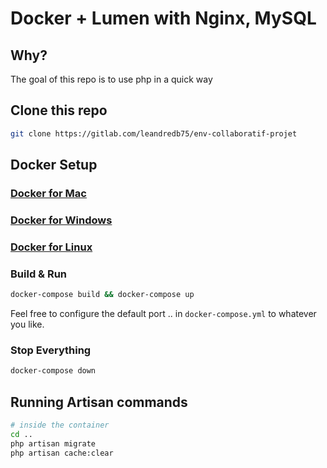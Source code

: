 # Docker + Lumen with Nginx, MySQL

## Why?

The goal of this repo is to use php in a quick way 

## Clone this repo

```bash
git clone https://gitlab.com/leandredb75/env-collaboratif-projet
```


## Docker Setup

### [Docker for Mac](https://docs.docker.com/docker-for-mac/)

### [Docker for Windows](https://docs.docker.com/docker-for-windows/)

### [Docker for Linux](https://docs.docker.com/engine/installation/linux/)

### Build & Run

```bash
docker-compose build && docker-compose up 
```
Feel free to configure the default port .. in `docker-compose.yml` to whatever you like.

### Stop Everything

```bash
docker-compose down
```

## Running Artisan commands
```sh
# inside the container
cd ..
php artisan migrate
php artisan cache:clear
```
